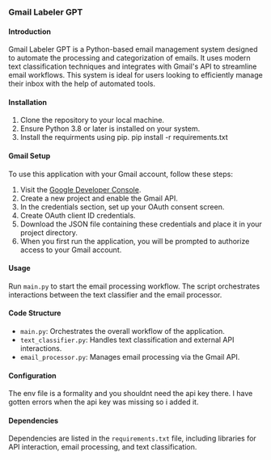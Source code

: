 ### Gmail Labeler GPT

#### Introduction
Gmail Labeler GPT is a Python-based email management system designed to automate the processing and categorization of emails. It uses modern text classification techniques and integrates with Gmail's API to streamline email workflows. This system is ideal for users looking to efficiently manage their inbox with the help of automated tools.

#### Installation
1. Clone the repository to your local machine.
2. Ensure Python 3.8 or later is installed on your system.
3. Install the requirments using pip. pip install -r requirements.txt

#### Gmail Setup
To use this application with your Gmail account, follow these steps:
1. Visit the [Google Developer Console](https://console.developers.google.com/).
2. Create a new project and enable the Gmail API.
3. In the credentials section, set up your OAuth consent screen.
4. Create OAuth client ID credentials.
5. Download the JSON file containing these credentials and place it in your project directory.
6. When you first run the application, you will be prompted to authorize access to your Gmail account.

#### Usage
Run `main.py` to start the email processing workflow. The script orchestrates interactions between the text classifier and the email processor.

#### Code Structure
- `main.py`: Orchestrates the overall workflow of the application.
- `text_classifier.py`: Handles text classification and external API interactions.
- `email_processor.py`: Manages email processing via the Gmail API.

#### Configuration
The env file is a formality and you shouldnt need the api key there. I have gotten errors when the api key was missing so i added it.

#### Dependencies
Dependencies are listed in the `requirements.txt` file, including libraries for API interaction, email processing, and text classification.

